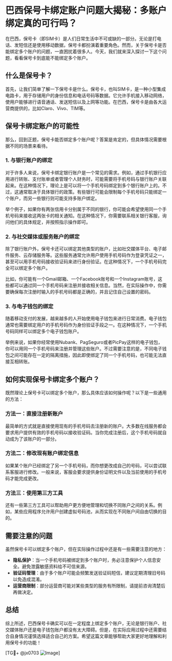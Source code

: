 # 巴西保号卡绑定账户问题大揭秘：多账户绑定真的可行吗？

在巴西，保号卡（即SIM卡）是人们日常生活中不可或缺的一部分。无论是打电话、发短信还是使用移动数据，保号卡都扮演着重要角色。然而，关于保号卡是否能绑定多个账户的问题，一直困扰着很多人。今天，我们就来深入探讨一下这个问题，看看保号卡到底能不能绑定多个账户。

## 什么是保号卡？

首先，让我们简单了解一下保号卡是什么。保号卡，也叫SIM卡，是一种小型集成电路卡，用于存储用户的身份信息和电话号码等数据。它允许手机接入移动网络，使用户能够进行语音通话、发送短信以及上网等功能。在巴西，保号卡是由各大运营商提供的，比如Claro、Vivo、TIM等。

## 保号卡绑定账户的可能性

那么，回到正题，保号卡能否绑定多个账户呢？答案是肯定的，但具体情况需要根据不同的场景来看待。

### 1. 与银行账户的绑定

对于许多人来说，保号卡绑定银行账户是一个常见的需求。例如，通过手机银行应用进行转账、支付账单或者管理个人财务时，可能需要将手机号码与银行账户关联起来。在这种情况下，理论上是可以将一个手机号码绑定到多个银行账户上的。不过，这通常取决于具体银行的政策。有些银行可能会限制每个手机号码只能绑定一个账户，而另一些银行则可能支持多账户绑定。

举个例子，如果你有两张信用卡分别属于不同的银行，你可能会希望使用同一个手机号码来接收这两张卡的相关通知。在这种情况下，你需要联系相关银行客服，询问他们的具体规定，并按照指示操作即可。

### 2. 与社交媒体或服务账户的绑定

除了银行账户外，保号卡还可以绑定其他类型的账户，比如社交媒体平台、电子邮件服务、云存储服务等。这些服务通常允许用户使用手机号码作为登录凭证之一，甚至可以用手机号码接收验证码来进行身份验证。在这种情况下，一个手机号码完全可以绑定多个账户。

比如，你可能有一个Gmail邮箱、一个Facebook账号和一个Instagram账号，这些都可以通过同一个手机号码来注册并接收相关信息。当然，在实际操作中，你需要确保每次注册时输入的手机号码都是正确的，并且记住自己设置的密码。

### 3. 与电子钱包的绑定

随着移动支付的发展，越来越多的人开始使用电子钱包来进行日常消费。电子钱包通常也需要绑定用户的手机号码作为身份验证手段之一。在这种情况下，一个手机号码同样可以绑定多个电子钱包账户。

举例来说，如果你经常使用Nubank、PagSeguro或者PicPay这样的电子钱包，你可以用同一个手机号码来注册并管理这些账户。不过需要注意的是，不同电子钱包之间可能存在一定的隔离措施，因此即使绑定了同一个手机号码，也可能无法直接互相转账。

## 如何实现保号卡绑定多个账户？

既然理论上保号卡可以绑定多个账户，那么具体应该如何操作呢？以下是一些通用的方法：

### 方法一：直接注册新账户

最简单的方式就是直接使用现有的手机号码去注册新的账户。大多数在线服务都会要求用户提供有效的手机号码以接收验证码。当你完成注册后，这个手机号码就自动成为了该账户的一部分。

### 方法二：修改现有账户绑定信息

如果某个账户已经绑定了另一个手机号码，而你想更改成自己的号码，可以尝试联系客服进行修改。一般来说，客服会要求提供身份证明文件以及当前使用的手机号码才能完成更改。

### 方法三：使用第三方工具

还有一些第三方工具可以帮助用户更方便地管理和切换不同账户之间的关系。例如，某些应用程序允许用户创建虚拟号码池，从而实现在不同账户间自由切换的目的。

## 需要注意的问题

虽然保号卡可以绑定多个账户，但在实际操作过程中还是有一些需要注意的地方：

- **隐私保护**：当一个手机号码被绑定到多个账户时，务必注意保护个人信息安全。避免泄露敏感资料给不可信来源。
- **验证码管理**：由于多个账户可能会频繁发送验证码短信，建议定期清理旧号码以免造成混淆。
- **运营商限制**：部分运营商可能对某些类型的服务有所限制，请提前咨询清楚后再做决定。

## 总结

综上所述，巴西保号卡确实可以在一定程度上绑定多个账户，无论是银行账户、社交媒体账户还是电子钱包账户都没有太大障碍。但是，在实际应用过程中还需要结合自身情况谨慎选择适合自己的方案。希望这篇文章能够帮助大家更好地理解和利用保号卡的功能！

[TG💪+ @jx0703 ![Image](https://github.com/user-attachments/assets/dbca1d08-cadb-493c-b0ec-ad6f7a83f270)]